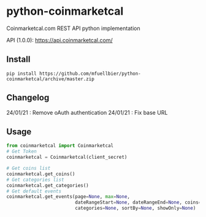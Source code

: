# python-coinmarketcal
Coinmarketcal.com REST API python implementation

API (1.0.0): https://api.coinmarketcal.com/

## Install
```
pip install https://github.com/mfuellbier/python-coinmarketcal/archive/master.zip
```

## Changelog
24/01/21 : Remove oAuth authentication
24/01/21 : Fix base URL

## Usage
```python
from coinmarketcal import Coinmarketcal
# Get Token
coinmarketcal = Coinmarketcal(client_secret)

# Get coins list
coinmarketcal.get_coins()
# Get categories list
coinmarketcal.get_categories()
# Get default events
coinmarketcal.get_events(page=None, max=None,
                         dateRangeStart=None, dateRangeEnd=None, coins=None,
                         categories=None, sortBy=None, showOnly=None)

```
